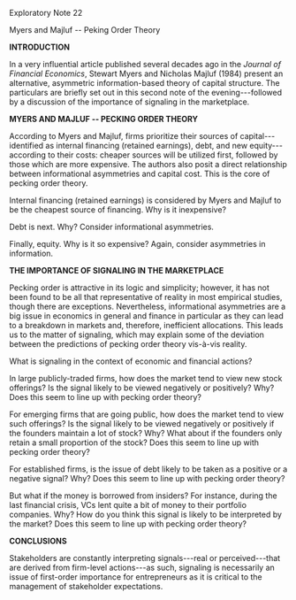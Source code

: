 Exploratory Note 22

Myers and Majluf -- Peking Order Theory

**INTRODUCTION**

In a very influential article published several decades ago in the
*Journal of Financial Economics*, Stewart Myers and Nicholas Majluf
(1984) present an alternative, asymmetric information-based theory of
capital structure. The particulars are briefly set out in this second
note of the evening---followed by a discussion of the importance of
signaling in the marketplace.

**MYERS AND MAJLUF -- PECKING ORDER THEORY**

According to Myers and Majluf, firms prioritize their sources of
capital---identified as internal financing (retained earnings), debt,
and new equity---according to their costs: cheaper sources will be
utilized first, followed by those which are more expensive. The authors
also posit a direct relationship between informational asymmetries and
capital cost. This is the core of pecking order theory.

Internal financing (retained earnings) is considered by Myers and Majluf
to be the cheapest source of financing. Why is it inexpensive?

Debt is next. Why? Consider informational asymmetries.

Finally, equity. Why is it so expensive? Again, consider asymmetries in
information.

**THE IMPORTANCE OF SIGNALING IN THE MARKETPLACE**

Pecking order is attractive in its logic and simplicity; however, it has
not been found to be all that representative of reality in most
empirical studies, though there are exceptions. Nevertheless,
informational asymmetries are a big issue in economics in general and
finance in particular as they can lead to a breakdown in markets and,
therefore, inefficient allocations. This leads us to the matter of
signaling, which may explain some of the deviation between the
predictions of pecking order theory vis-à-vis reality.

What is signaling in the context of economic and financial actions?

In large publicly-traded firms, how does the market tend to view new
stock offerings? Is the signal likely to be viewed negatively or
positively? Why? Does this seem to line up with pecking order theory?

For emerging firms that are going public, how does the market tend to
view such offerings? Is the signal likely to be viewed negatively or
positively if the founders maintain a lot of stock? Why? What about if
the founders only retain a small proportion of the stock? Does this seem
to line up with pecking order theory?

For established firms, is the issue of debt likely to be taken as a
positive or a negative signal? Why? Does this seem to line up with
pecking order theory?

But what if the money is borrowed from insiders? For instance, during
the last financial crisis, VCs lent quite a bit of money to their
portfolio companies. Why? How do you think this signal is likely to be
interpreted by the market? Does this seem to line up with pecking order
theory?

**CONCLUSIONS**

Stakeholders are constantly interpreting signals---real or
perceived---that are derived from firm-level actions---as such,
signaling is necessarily an issue of first-order importance for
entrepreneurs as it is critical to the management of stakeholder
expectations.
